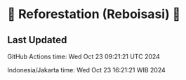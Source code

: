 
# 🌳 Reforestation (Reboisasi) 🌲

## Last Updated

GitHub Actions time: Wed Oct 23 09:21:21 UTC 2024

Indonesia/Jakarta time: Wed Oct 23 16:21:21 WIB 2024
